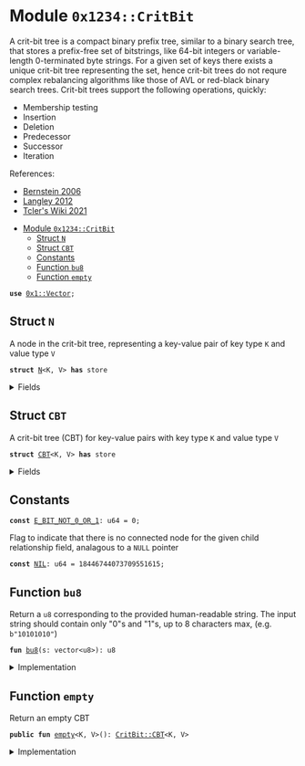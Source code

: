 
<a name="0x1234_CritBit"></a>

# Module `0x1234::CritBit`

A crit-bit tree is a compact binary prefix tree, similar to a binary
search tree, that stores a prefix-free set of bitstrings, like
64-bit integers or variable-length 0-terminated byte strings. For a
given set of keys there exists a unique crit-bit tree representing
the set, hence crit-bit trees do not requre complex rebalancing
algorithms like those of AVL or red-black binary search trees.
Crit-bit trees support the following operations, quickly:
* Membership testing
* Insertion
* Deletion
* Predecessor
* Successor
* Iteration

References:
* [Bernstein 2006](https://cr.yp.to/critbit.html)
* [Langley 2012](https://github.com/agl/critbit)
* [Tcler's Wiki 2021](https://wiki.tcl-lang.org/page/critbit)


- [Module `0x1234::CritBit`](#module-0x1234critbit)
  - [Struct `N`](#struct-n)
  - [Struct `CBT`](#struct-cbt)
  - [Constants](#constants)
  - [Function `bu8`](#function-bu8)
  - [Function `empty`](#function-empty)


<pre><code><b>use</b> <a href="../../../build/MoveStdlib/docs/Vector.md#0x1_Vector">0x1::Vector</a>;
</code></pre>



<a name="0x1234_CritBit_N"></a>

## Struct `N`

A node in the crit-bit tree, representing a key-value pair of
key type <code>K</code> and value type <code>V</code>


<pre><code><b>struct</b> <a href="CritBit.md#0x1234_CritBit_N">N</a>&lt;K, V&gt; <b>has</b> store
</code></pre>



<details>
<summary>Fields</summary>


<dl>
<dt>
<code>p: K</code>
</dt>
<dd>
 Bitstring prefix from key
</dd>
<dt>
<code>c: u8</code>
</dt>
<dd>
 Critical bit position
</dd>
<dt>
<code>l: u64</code>
</dt>
<dd>
 Left child node index
</dd>
<dt>
<code>r: u64</code>
</dt>
<dd>
 Right child node index
</dd>
<dt>
<code>v: V</code>
</dt>
<dd>
 Value from the key-value pair
</dd>
</dl>


</details>

<a name="0x1234_CritBit_CBT"></a>

## Struct `CBT`

A crit-bit tree (CBT) for key-value pairs with key type <code>K</code> and
value type <code>V</code>


<pre><code><b>struct</b> <a href="CritBit.md#0x1234_CritBit_CBT">CBT</a>&lt;K, V&gt; <b>has</b> store
</code></pre>



<details>
<summary>Fields</summary>


<dl>
<dt>
<code>r: u64</code>
</dt>
<dd>
 Root node index
</dd>
<dt>
<code>t: vector&lt;<a href="CritBit.md#0x1234_CritBit_N">CritBit::N</a>&lt;K, V&gt;&gt;</code>
</dt>
<dd>
 Vector of nodes in the tree
</dd>
</dl>


</details>

<a name="@Constants_0"></a>

## Constants


<a name="0x1234_CritBit_E_BIT_NOT_0_OR_1"></a>



<pre><code><b>const</b> <a href="CritBit.md#0x1234_CritBit_E_BIT_NOT_0_OR_1">E_BIT_NOT_0_OR_1</a>: u64 = 0;
</code></pre>



<a name="0x1234_CritBit_NIL"></a>

Flag to indicate that there is no connected node for the given
child relationship field, analagous to a <code>NULL</code> pointer


<pre><code><b>const</b> <a href="CritBit.md#0x1234_CritBit_NIL">NIL</a>: u64 = 18446744073709551615;
</code></pre>



<a name="0x1234_CritBit_bu8"></a>

## Function `bu8`

Return a <code>u8</code> corresponding to the provided human-readable
string. The input string should contain only "0"s and "1"s, up
to 8 characters max, (e.g. <code>b"10101010"</code>)


<pre><code><b>fun</b> <a href="CritBit.md#0x1234_CritBit_bu8">bu8</a>(s: vector&lt;u8&gt;): u8
</code></pre>



<details>
<summary>Implementation</summary>


<pre><code><b>fun</b> <a href="CritBit.md#0x1234_CritBit_bu8">bu8</a>(
    // Human-readable string, of form `b"10101010"`
    s: vector&lt;u8&gt;
): u8 {
    <b>let</b> n = v_l&lt;u8&gt;(&s); // Get number of bits in the string
    <b>let</b> r = 0; // Initialize result <b>to</b> 0
    <b>let</b> i = 0; // Start <b>loop</b> at least significant bit
    <b>while</b> (i &lt; n) { // While there are bits left <b>to</b> review
        <b>let</b> b = *v_b&lt;u8&gt;(&s, n - 1 - i); // Get bit under review
        <b>if</b> (b == 0x31) { // If the bit is 1 (0x31 in ASCII)
            // Or result <b>with</b> the correspondingly leftshifted bit
            r = r | 1 &lt;&lt; (i <b>as</b> u8);
        // Otherwise, <b>assert</b> bit is marked 0 (0x30 in ASCII)
        } <b>else</b> <b>assert</b>!(b == 0x30, <a href="CritBit.md#0x1234_CritBit_E_BIT_NOT_0_OR_1">E_BIT_NOT_0_OR_1</a>);
        i = i + 1; // Proceed <b>to</b> next-least-significant bit
    };
    r // Return result
}
</code></pre>



</details>

<a name="0x1234_CritBit_empty"></a>

## Function `empty`

Return an empty CBT


<pre><code><b>public</b> <b>fun</b> <a href="CritBit.md#0x1234_CritBit_empty">empty</a>&lt;K, V&gt;(): <a href="CritBit.md#0x1234_CritBit_CBT">CritBit::CBT</a>&lt;K, V&gt;
</code></pre>



<details>
<summary>Implementation</summary>


<pre><code><b>public</b> <b>fun</b> <a href="CritBit.md#0x1234_CritBit_empty">empty</a>&lt;K, V&gt;():
<a href="CritBit.md#0x1234_CritBit_CBT">CBT</a>&lt;K, V&gt; {
    <a href="CritBit.md#0x1234_CritBit_CBT">CBT</a>{r: <a href="CritBit.md#0x1234_CritBit_NIL">NIL</a>, t: v_e&lt;<a href="CritBit.md#0x1234_CritBit_N">N</a>&lt;K, V&gt;&gt;()}
}
</code></pre>



</details>
